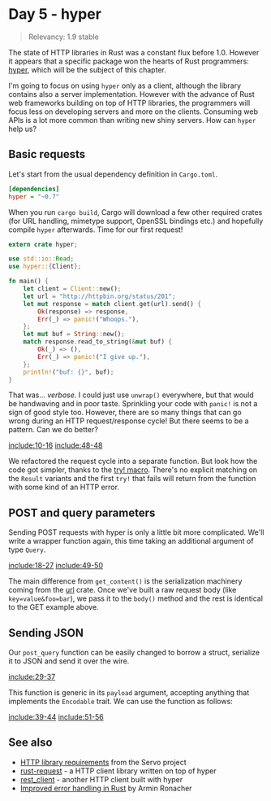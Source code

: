 # Day 5 - hyper

> Relevancy: 1.9 stable

The state of HTTP libraries in Rust was a constant flux before 1.0. However it appears that a specific package won the hearts of Rust programmers: [hyper](https://crates.io/crates/hyper), which will be the subject of this chapter.

I'm going to focus on using `hyper` only as a client, although the library contains also a server implementation. However with the advance of Rust web frameworks building on top of HTTP libraries, the programmers will focus less on developing servers and more on the clients. Consuming web APIs is a lot more common than writing new shiny servers. How can `hyper` help us?

Basic requests
--------------

Let's start from the usual dependency definition in `Cargo.toml`.

```ini
[dependencies]
hyper = "~0.7"
```

When you run `cargo build`, Cargo will download a few other required crates (for URL handling, mimetype support, OpenSSL bindings etc.) and hopefully compile `hyper` afterwards. Time for our first request!

```rust
extern crate hyper;

use std::io::Read;
use hyper::{Client};

fn main() {
    let client = Client::new();
    let url = "http://httpbin.org/status/201";
    let mut response = match client.get(url).send() {
        Ok(response) => response,
        Err(_) => panic!("Whoops."),
    };
    let mut buf = String::new();
    match response.read_to_string(&mut buf) {
        Ok(_) => (),
        Err(_) => panic!("I give up."),
    };
    println!("buf: {}", buf);
}
```

That was... *verbose*. I could just use `unwrap()` everywhere, but that would be handwaving and in poor taste. Sprinkling your code with `panic!` is not a sign of good style too. However, there are so many things that can go wrong during an HTTP request/response cycle! But there seems to be a pattern. Can we do better?

[include:10-16](../../src/day5.rs)
[include:48-48](../../src/day5.rs)

We refactored the request cycle into a separate function. But look how the code got simpler, thanks to the [try! macro](http://doc.rust-lang.org/std/result/#the-try!-macro). There's no explicit matching on the `Result` variants and the first `try!` that fails will return from the function with some kind of an HTTP error.

POST and query parameters
-------------------------

Sending POST requests with hyper is only a little bit more complicated. We'll write a wrapper function again, this time taking an additional argument of type `Query`.

[include:18-27](../../src/day5.rs)
[include:49-50](../../src/day5.rs)

The main difference from `get_content()` is the serialization machinery coming from the [url](https://crates.io/crates/url) crate. Once we've built a raw request body (like `key=value&foo=bar`), we pass it to the `body()` method and the rest is identical to the GET example above.

Sending JSON
------------

Our `post_query` function can be easily changed to borrow a struct, serialize it to JSON and send it over the wire.

[include:29-37](../../src/day5.rs)

This function is generic in its `payload` argument, accepting anything that implements the `Encodable` trait. We can use the function as follows:

[include:39-44](../../src/day5.rs)
[include:51-56](../../src/day5.rs)

See also
--------

* [HTTP library requirements](https://github.com/servo/servo/wiki/HTTP-library-requirements) from the Servo project
* [rust-request](https://github.com/jgillich/rust-request) - a HTTP client library written on top of hyper
* [rest_client](https://github.com/gtolle/rest_client) - another HTTP client built with hyper
* [Improved error handling in Rust](http://lucumr.pocoo.org/2014/11/6/error-handling-in-rust/) by Armin Ronacher
